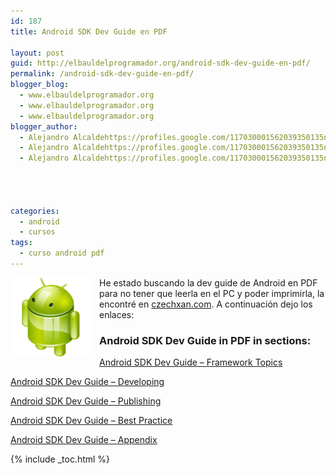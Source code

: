 ```yaml
---
id: 187
title: Android SDK Dev Guide en PDF

layout: post
guid: http://elbauldelprogramador.org/android-sdk-dev-guide-en-pdf/
permalink: /android-sdk-dev-guide-en-pdf/
blogger_blog:
  - www.elbauldelprogramador.org
  - www.elbauldelprogramador.org
  - www.elbauldelprogramador.org
blogger_author:
  - Alejandro Alcaldehttps://profiles.google.com/117030001562039350135noreply@blogger.com
  - Alejandro Alcaldehttps://profiles.google.com/117030001562039350135noreply@blogger.com
  - Alejandro Alcaldehttps://profiles.google.com/117030001562039350135noreply@blogger.com

  
  
  
categories:
  - android
  - cursos
tags:
  - curso android pdf
---
```

<img border="0" src="/images/2013/07/iconoAndroid.png" style="clear:left; float:left;margin-right:1em; margin-bottom:1em" />

He estado buscando la dev guide de Android en PDF para no tener que leerla en el PC y poder imprimirla, la encontré en [czechxan.com][1]. A continuación dejo los enlaces:

  
<!--more-->



### **Android SDK Dev Guide in PDF in sections:**

<a href="http://czechxan.com/images/pdf/android_sdk.pdf" target="_blank">Android SDK Dev Guide &#8211; Framework Topics</a>

<a href="http://czechxan.com/images/pdf/android_sdk_developing.pdf" target="_blank">Android SDK Dev Guide &#8211; Developing</a>

<a href="http://czechxan.com/images/pdf/android_sdk_publishing.pdf" target="_blank">Android SDK Dev Guide &#8211; Publishing</a>

<a href="http://czechxan.com/images/pdf/android_sdk_best_practices.pdf" target="_blank">Android SDK Dev Guide &#8211; Best Practice</a>

<a href="http://czechxan.com/images/pdf/android_sdk_appendix.pdf" target="_blank">Android SDK Dev Guide &#8211; Appendix</a>



 [1]: http://czechxan.com/index.php/android/20-android-sdk-dev-guide-in-pdf

{% include _toc.html %}
